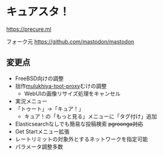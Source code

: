 # キュアスタ！

https://precure.ml

フォーク元 https://github.com/mastodon/mastodon

## 変更点

- FreeBSD向けの調整
- 拙作[mulukhiya-toot-proxy](https://github.com/pooza/mulukhiya-toot-proxy)むけの調整
  - WebUIの画像リサイズ処理をキャンセル
- 実況メニュー
- 「トゥート」→「キュア！」
  - キュア！の「もっと見る」メニューに「タグ付け」追加
- Elasticsearchなしでも簡易な投稿検索 ~~pgroonga対応~~
- Get Startメニュー拡張
- レートリミットの対象外とするネットワークを指定可能
- パラメータ調整多数
